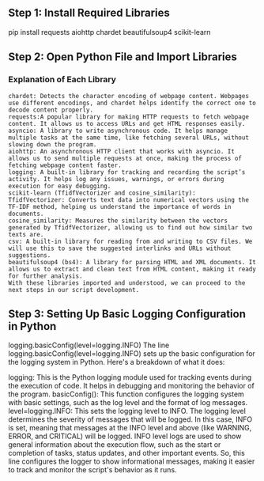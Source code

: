 ## Step 1: Install Required Libraries
pip install requests aiohttp chardet beautifulsoup4 scikit-learn
## Step 2: Open Python File and Import Libraries
### Explanation of Each Library
```
chardet: Detects the character encoding of webpage content. Webpages use different encodings, and chardet helps identify the correct one to decode content properly.
requests:A popular library for making HTTP requests to fetch webpage content. It allows us to access URLs and get HTML responses easily.
asyncio: A library to write asynchronous code. It helps manage multiple tasks at the same time, like fetching several URLs, without slowing down the program.
aiohttp: An asynchronous HTTP client that works with asyncio. It allows us to send multiple requests at once, making the process of fetching webpage content faster.
logging: A built-in library for tracking and recording the script’s activity. It helps log any issues, warnings, or errors during execution for easy debugging.
scikit-learn (TfidfVectorizer and cosine_similarity):
TfidfVectorizer: Converts text data into numerical vectors using the TF-IDF method, helping us understand the importance of words in documents.
cosine_similarity: Measures the similarity between the vectors generated by TfidfVectorizer, allowing us to find out how similar two texts are.
csv: A built-in library for reading from and writing to CSV files. We will use this to save the suggested interlinks and URLs without suggestions.
beautifulsoup4 (bs4): A library for parsing HTML and XML documents. It allows us to extract and clean text from HTML content, making it ready for further analysis.
With these libraries imported and understood, we can proceed to the next steps in our script development.
```
## Step 3:  Setting Up Basic Logging Configuration in Python
logging.basicConfig(level=logging.INFO)
The line logging.basicConfig(level=logging.INFO) sets up the basic configuration for the logging system in Python. Here's a breakdown of what it does:

logging: This is the Python logging module used for tracking events during the execution of code. It helps in debugging and monitoring the behavior of the program.
basicConfig(): This function configures the logging system with basic settings, such as the log level and the format of log messages.
level=logging.INFO: This sets the logging level to INFO.
The logging level determines the severity of messages that will be logged. In this case, INFO is set, meaning that messages at the INFO level and above (like WARNING, ERROR, and CRITICAL) will be logged.
INFO level logs are used to show general information about the execution flow, such as the start or completion of tasks, status updates, and other important events.
So, this line configures the logger to show informational messages, making it easier to track and monitor the script's behavior as it runs.
